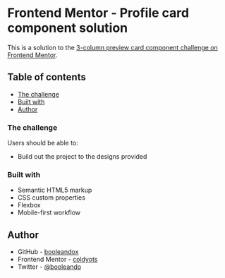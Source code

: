 # Frontend Mentor - Profile card component solution

This is a solution to the [3-column preview card component challenge on Frontend Mentor](https://www.frontendmentor.io/challenges/3column-preview-card-component-pH92eAR2-).

## Table of contents

- [The challenge](#the-challenge) 
- [Built with](#built-with)
- [Author](#author)

### The challenge

Users should be able to:

- Build out the project to the designs provided

### Built with

- Semantic HTML5 markup
- CSS custom properties
- Flexbox
- Mobile-first workflow

## Author

- GitHub - [booleandox](https://www.GitHub.com/xbooleando)
- Frontend Mentor - [coldyots](https://www.frontendmentor.io/profile/coldyots)
- Twitter - [@booleando](https://www.twitter.com/booleando)